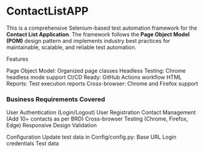 # ContactListAPP



This is a comprehensive Selenium-based test automation framework for the **Contact List Application**. The framework follows the **Page Object Model (POM)** design pattern and implements industry best practices for maintainable, scalable, and reliable test automation.

Features

Page Object Model: Organized page classes
Headless Testing: Chrome headless mode support
CI/CD Ready: GitHub Actions workflow
HTML Reports: Test execution reports
Cross-browser: Chrome and Firefox support


### Business Requirements Covered
User Authentication (Login/Logout)
User Registration
Contact Management (Add 10+ contacts as per BRD)
Cross-browser Testing (Chrome, Firefox, Edge)
Responsive Design Validation




 
Configuration
Update test data in Config/config.py:
Base URL
Login credentials
Test data


